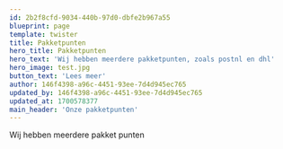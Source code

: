 ```yaml
---
id: 2b2f8cfd-9034-440b-97d0-dbfe2b967a55
blueprint: page
template: twister
title: Pakketpunten
hero_title: Pakketpunten
hero_text: 'Wij hebben meerdere pakketpunten, zoals postnl en dhl'
hero_image: test.jpg
button_text: 'Lees meer'
author: 146f4398-a96c-4451-93ee-7d4d945ec765
updated_by: 146f4398-a96c-4451-93ee-7d4d945ec765
updated_at: 1700578377
main_header: 'Onze pakketpunten'
---
```

Wij hebben meerdere pakket punten